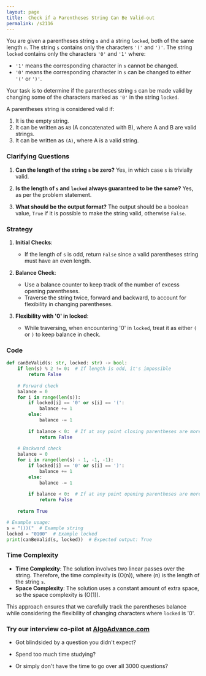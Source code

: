 ```yaml
---
layout: page
title:  Check if a Parentheses String Can Be Valid-out
permalink: /s2116
---
```


You are given a parentheses string `s` and a string `locked`, both of the same length `n`. The string `s` contains only the characters `'('` and `')'`. The string `locked` contains only the characters `'0'` and `'1'` where:

- `'1'` means the corresponding character in `s` cannot be changed.
- `'0'` means the corresponding character in `s` can be changed to either `'('` or `')'`.

Your task is to determine if the parentheses string `s` can be made valid by changing some of the characters marked as `'0'` in the string `locked`.

A parentheses string is considered valid if:
1. It is the empty string.
2. It can be written as `AB` (A concatenated with B), where A and B are valid strings.
3. It can be written as `(A)`, where A is a valid string.

### Clarifying Questions

1. **Can the length of the string `s` be zero?**
   Yes, in which case `s` is trivially valid.
   
2. **Is the length of `s` and `locked` always guaranteed to be the same?**
   Yes, as per the problem statement.

3. **What should be the output format?**
   The output should be a boolean value, `True` if it is possible to make the string valid, otherwise `False`.

### Strategy

1. **Initial Checks**:
   - If the length of `s` is odd, return `False` since a valid parentheses string must have an even length.

2. **Balance Check**:
   - Use a balance counter to keep track of the number of excess opening parentheses.
   - Traverse the string twice, forward and backward, to account for flexibility in changing parentheses.
   
3. **Flexibility with '0' in locked**:
   - While traversing, when encountering '0' in `locked`, treat it as either `(` or `)` to keep balance in check.

### Code

```python
def canBeValid(s: str, locked: str) -> bool:
    if len(s) % 2 != 0:  # If length is odd, it's impossible
        return False
    
    # Forward check
    balance = 0
    for i in range(len(s)):
        if locked[i] == '0' or s[i] == '(':
            balance += 1
        else:
            balance -= 1
        
        if balance < 0:  # If at any point closing parentheses are more
            return False
    
    # Backward check
    balance = 0
    for i in range(len(s) - 1, -1, -1):
        if locked[i] == '0' or s[i] == ')':
            balance += 1
        else:
            balance -= 1
        
        if balance < 0:  # If at any point opening parentheses are more
            return False
    
    return True

# Example usage:
s = "())("  # Example string
locked = "0100"  # Example locked
print(canBeValid(s, locked))  # Expected output: True
```

### Time Complexity

- **Time Complexity**: The solution involves two linear passes over the string. Therefore, the time complexity is \(O(n)\), where \(n\) is the length of the string `s`.
- **Space Complexity**: The solution uses a constant amount of extra space, so the space complexity is \(O(1)\).

This approach ensures that we carefully track the parentheses balance while considering the flexibility of changing characters where `locked` is '0'.


### Try our interview co-pilot at [AlgoAdvance.com](https://algoAdvance.com)

- Got blindsided by a question you didn't expect?

- Spend too much time studying?

- Or simply don't have the time to go over all 3000 questions?

